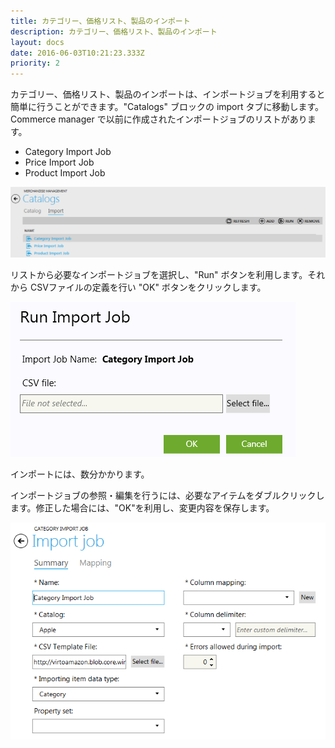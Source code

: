 ```yaml
---
title: カテゴリー、価格リスト、製品のインポート
description: カテゴリー、価格リスト、製品のインポート
layout: docs
date: 2016-06-03T10:21:23.333Z
priority: 2
---
```

カテゴリー、価格リスト、製品のインポートは、インポートジョブを利用すると簡単に行うことができます。"Catalogs" ブロックの import タブに移動します。Commerce manager で以前に作成されたインポートジョブのリストがあります。

* Category Import Job
* Price Import Job
* Product Import Job

![](../../../../assets/images/docs/017-list-of-import-jobs.PNG)

リストから必要なインポートジョブを選択し、"Run" ボタンを利用します。それから CSVファイルの定義を行い "OK" ボタンをクリックします。

![](../../../../assets/images/docs/018-run-import-job.PNG)

インポートには、数分かかります。

インポートジョブの参照・編集を行うには、必要なアイテムをダブルクリックします。修正した場合には、"OK"を利用し、変更内容を保存します。

![](../../../../assets/images/docs/019-import-job-view.PNG)